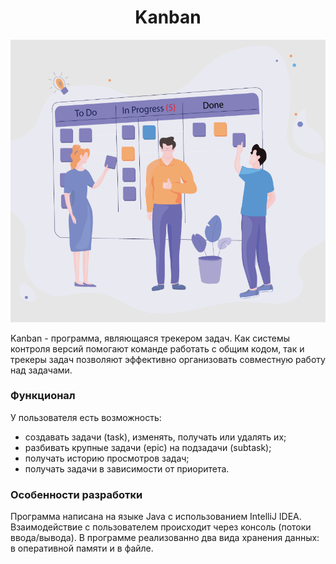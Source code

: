 <div id="header" align="center">

# Kanban

![Kanban picture](kanban.png)
</div>
Kanban - программа, являющаяся трекером задач.
Как системы контроля версий помогают команде работать с общим кодом, так и трекеры задач позволяют эффективно организовать совместную работу над задачами. 

### Функционал

 У пользователя есть возможность:
- создавать задачи (task), изменять, получать или удалять их;
- разбивать крупные задачи (epic) на подзадачи (subtask);
- получать историю просмотров задач;
- получать задачи в зависимости от приоритета.

### Особенности разработки

Программа написана на языке Java с использованием IntelliJ IDEA.
Взаимодействие с пользователем происходит через консоль (потоки ввода/вывода).
В программе реализованно два вида хранения данных: в оперативной памяти и в файле. 



